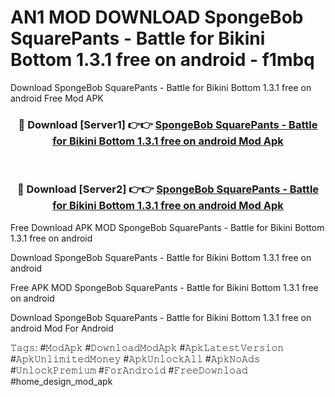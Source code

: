 # AN1 MOD DOWNLOAD SpongeBob SquarePants - Battle for Bikini Bottom 1.3.1 free on android - f1mbq
Download SpongeBob SquarePants - Battle for Bikini Bottom 1.3.1 free on android Free Mod APK

<div align="center">
<h3>🔴 Download [Server1] 👉👉 <a href="https://apk-comot.site?title=SpongeBob_SquarePants_-_Battle_for_Bikini_Bottom_1.3.1_free_on_android">SpongeBob SquarePants - Battle for Bikini Bottom 1.3.1 free on android Mod Apk</a></h3><br>

<h3>🔴 Download [Server2] 👉👉 <a href="https://apk-comot.site?title=SpongeBob_SquarePants_-_Battle_for_Bikini_Bottom_1.3.1_free_on_android">SpongeBob SquarePants - Battle for Bikini Bottom 1.3.1 free on android Mod Apk</a></h3>
</div>


Free Download APK MOD SpongeBob SquarePants - Battle for Bikini Bottom 1.3.1 free on android

Download SpongeBob SquarePants - Battle for Bikini Bottom 1.3.1 free on android 

Free APK MOD SpongeBob SquarePants - Battle for Bikini Bottom 1.3.1 free on android 

Download SpongeBob SquarePants - Battle for Bikini Bottom 1.3.1 free on android Mod For Android

𝚃𝚊𝚐𝚜: #𝙼𝚘𝚍𝙰𝚙𝚔 #𝙳𝚘𝚠𝚗𝚕𝚘𝚊𝚍𝙼𝚘𝚍𝙰𝚙𝚔 #𝙰𝚙𝚔𝙻𝚊𝚝𝚎𝚜𝚝𝚅𝚎𝚛𝚜𝚒𝚘𝚗 #𝙰𝚙𝚔𝚄𝚗𝚕𝚒𝚖𝚒𝚝𝚎𝚍𝙼𝚘𝚗𝚎𝚢 #𝙰𝚙𝚔𝚄𝚗𝚕𝚘𝚌𝚔𝙰𝚕𝚕 #𝙰𝚙𝚔𝙽𝚘𝙰𝚍𝚜 #𝚄𝚗𝚕𝚘𝚌𝚔𝙿𝚛𝚎𝚖𝚒𝚞𝚖 #𝙵𝚘𝚛𝙰𝚗𝚍𝚛𝚘𝚒𝚍 #𝙵𝚛𝚎𝚎𝙳𝚘𝚠𝚗𝚕𝚘𝚊𝚍 #home_design_mod_apk